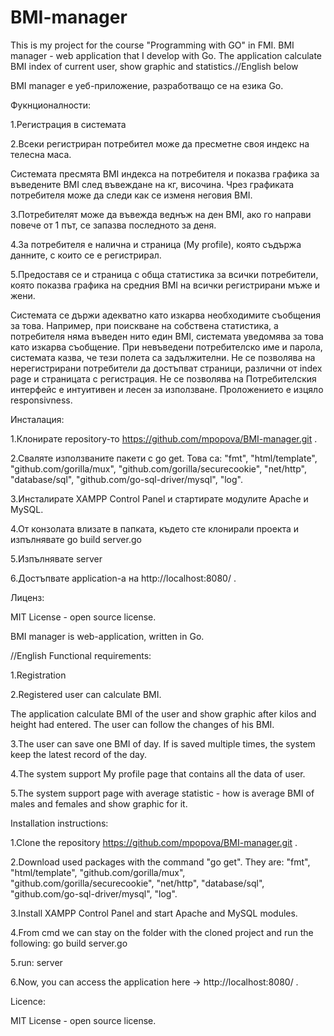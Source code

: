 # BMI-manager
This is my project for the course "Programming with GO" in FMI. BMI manager - web application that I develop with Go. The application calculate BMI index of current user, show graphic and statistics.//English below


BMI manager е уеб-приложение, разработващо се на езика Gо.

Фукнционалности:

1.Регистрация в системата

2.Всеки регистриран потребител може да пресметне своя индекс на телесна маса. 

Системата пресмята BMI индекса на потребителя и показва графика за въведените BMI след въвеждане на кг, височина. Чрез графиката потребителя може да следи как се изменя неговия BMI. 

3.Потребителят може да въвежда веднъж на ден BMI, ако го направи повече от 1 път, се запазва последното за деня.

4.За потребителя е налична и страница (My profile), която съдържа данните, с които се е регистрирал.

5.Предоставя се и страница с обща статистика за всички потребители, която показва графика на средния BMI на всички регистрирани мъже и жени.

Системата се държи адекватно като изкарва необходимите съобщения за това. Например, при поискване на собствена статистика, а потребителя няма въведен нито един BMI, системата уведомява за  това като изкарва съобщение.
При невъведени потребителско име и парола, системата казва, че тези полета са задължителни.
Не се позволява на нерегистрирани потребители да достъпват страници, различни от index page и страницата с регистрация.
Не се позволява на 
Потребителския интерфейс е интуитивен и лесен за използване.
Проложението е изцяло responsivness.

Инсталация:

1.Клонирате repository-то https://github.com/mpopova/BMI-manager.git .

2.Сваляте използваните пакети с go get. Това са: "fmt", "html/template", "github.com/gorilla/mux", "github.com/gorilla/securecookie", "net/http", "database/sql", "github.com/go-sql-driver/mysql", "log".

3.Инсталирате XAMPP Control Panel и стартирате модулите Apache и MySQL.

4.От конзолата влизате в папката, където сте клонирали проекта и изпълнявате go build server.go

5.Изпълнявате server

6.Достъпвате application-а на http://localhost:8080/ .


Лиценз:

MIT License - open source license.

BMI manager is web-application, written in Go.

//English
Functional requirements:

1.Registration

2.Registered user can calculate BMI.

The application calculate BMI of the user and show graphic after kilos and height had entered. The user can follow the changes of his BMI.

3.The user can save one BMI of day. If is saved multiple times, the system keep the latest record of the day.

4.The system support My profile page that contains all the data of user.

5.The system support page with average statistic - how is average BMI of males and females and show graphic for it.


Installation instructions:

1.Clone the repository https://github.com/mpopova/BMI-manager.git .

2.Download used packages with the command "go get". Тhey are: "fmt", "html/template", "github.com/gorilla/mux", "github.com/gorilla/securecookie", "net/http", "database/sql", "github.com/go-sql-driver/mysql", "log".

3.Install XAMPP Control Panel and start Apache and MySQL modules.

4.From cmd we can stay on the folder with the cloned project and run the following:
go build server.go

5.run:
server

6.Now, you can access the application here ->  http://localhost:8080/ .


Licence:

MIT License - open source license.

